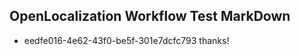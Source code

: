 ## OpenLocalization Workflow Test MarkDown
* eedfe016-4e62-43f0-be5f-301e7dcfc793 thanks!

<!--HONumber=Aug16_HO1-->


